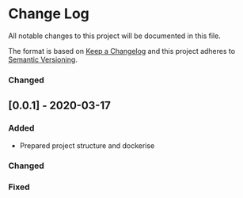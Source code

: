 
# Change Log
All notable changes to this project will be documented in this file.
 
The format is based on [Keep a Changelog](http://keepachangelog.com/)
and this project adheres to [Semantic Versioning](http://semver.org/).
 
 
### Changed

## [0.0.1] - 2020-03-17
 
### Added
   - Prepared project structure and dockerise
### Changed
 
### Fixed
 
